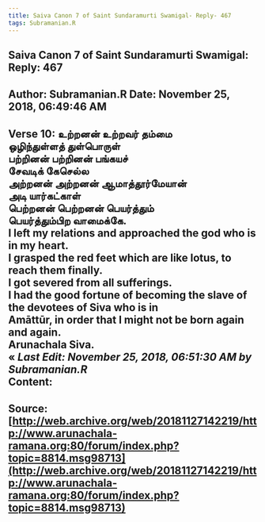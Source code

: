 ```yaml
--- 
title: Saiva Canon 7 of Saint Sundaramurti Swamigal- Reply- 467   
tags: Subramanian.R  
---  
```

##  Saiva Canon 7 of Saint Sundaramurti Swamigal: Reply: 467  
Author: Subramanian.R       Date: November 25, 2018, 06:49:46 AM  
---  
Verse 10: உற்றனன் உற்றவர் தம்மை   
 ஒழிந்துள்ளத் துள்பொருள்   
பற்றினன் பற்றினன் பங்கயச்   
 சேவடிக் கேசெல்ல   
அற்றனன் அற்றனன் ஆமாத்தூர்மேயான்   
 அடி யார்கட்காள்   
பெற்றனன் பெற்றனன் பெயர்த்தும்   
 பெயர்த்தும்பிற வாமைக்கே.   
I left my relations and approached the god who is in my heart.   
I grasped the red feet which are like lotus, to reach them finally.   
I got severed from all sufferings.   
I had the good fortune of becoming the slave of the devotees of Siva who is in  
Amāttūr, in order that I might not be born again and again.   
Arunachala Siva.  
« _Last Edit: November 25, 2018, 06:51:30 AM by Subramanian.R_  
Content:
 ---  
Source:[http://web.archive.org/web/20181127142219/http://www.arunachala-ramana.org:80/forum/index.php?topic=8814.msg98713](http://web.archive.org/web/20181127142219/http://www.arunachala-ramana.org:80/forum/index.php?topic=8814.msg98713)   
---  

